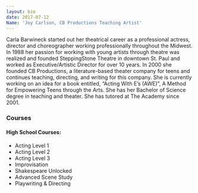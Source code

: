 ```yaml
---
layout: bio
date: 2017-07-12
Name: 'Joy Carlson, CB Productions Teaching Artist'
---
```

Carla Barwineck started out her theatrical career as a professional actress, director and choreographer working professionally throughout the Midwest. In 1988 her passion for working with young artists through theatre was realized and founded SteppingStone Theatre in downtown St. Paul and worked as Executive/Artistic Director for over 10 years. In 2000 she founded CB Productions, a literature-based theater company for teens and continues teaching, directing, and writing for this company. She is currently working on an idea for a book entitled, “Acting With E’s (AWE)”, A Method for Empowering Teens through the Arts. She has her Bachelor of Science degree in teaching and theater. She has tutored at The Academy since 2001.

### Courses
#### High School Courses:
* Acting Level 1
* Acting Level 2
* Acting Level 3
* Improvisation
* Shakespeare Unlocked
* Advanced Scene Study
* Playwriting & Directing
